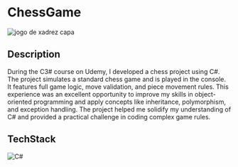 
# ChessGame

![jogo de xadrez capa](https://github.com/user-attachments/assets/a3db056d-fec8-4592-b1c2-7ee34d00f30d)

## Description

During the C3# course on Udemy, I developed a chess project using C#. The project simulates a standard chess game and is played in the console. It features full game logic, move validation, and piece movement rules. This experience was an excellent opportunity to improve my skills in object-oriented programming and apply concepts like inheritance, polymorphism, and exception handling. The project helped me solidify my understanding of C# and provided a practical challenge in coding complex game rules.


## TechStack

![C#](https://skillicons.dev/icons?i=cs)





